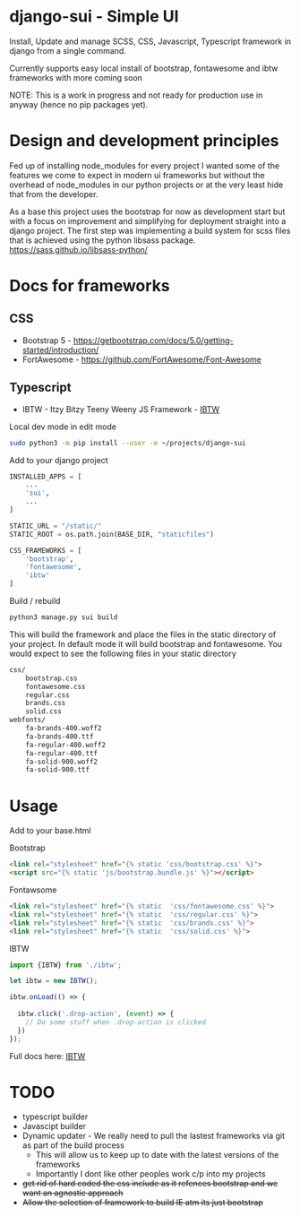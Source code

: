 # django-sui - Simple UI

Install, Update and manage SCSS, CSS, Javascript, Typescript framework in django from a single command.

Currently supports easy local install of bootstrap, fontawesome and ibtw frameworks with more coming soon

NOTE: This is a work in progress and not ready for production use in anyway (hence no pip packages yet).

# Design and development principles

Fed up of installing node_modules for every project I wanted some of the features we come to expect in modern
ui frameworks but without the overhead of node_modules in our python projects or at the very least hide that from the developer.

As a base this project uses the bootstrap for now as development start but with a focus on improvement and simplifying
for deployment straight into a django project. The first step was implementing a build system for scss files that is achieved
using the python libsass package. https://sass.github.io/libsass-python/

# Docs for frameworks

## CSS

* Bootstrap 5 - https://getbootstrap.com/docs/5.0/getting-started/introduction/
* FortAwesome - https://github.com/FortAwesome/Font-Awesome

## Typescript

* IBTW - Itzy Bitzy Teeny Weeny JS Framework - [IBTW](docs/IBTW.md)


Local dev mode in edit mode

```bash
sudo python3 -m pip install --user -e ~/projects/django-sui
```

Add to your django project

```python
INSTALLED_APPS = [
    ...
    'sui',
    ...
]

STATIC_URL = "/static/"
STATIC_ROOT = os.path.join(BASE_DIR, "staticfiles")

CSS_FRAMEWORKS = [
    'bootstrap',
    'fontawesome',
    'ibtw'
]
```

Build / rebuild

```bash
python3 manage.py sui build
```

This will build the framework and place the files in the static directory of your project. In default mode it will build
bootstrap and fontawesome. You would expect to see the following files in your static directory

```bash
css/
    bootstrap.css
    fontawesome.css
    regular.css
    brands.css
    solid.css
webfonts/
    fa-brands-400.woff2
    fa-brands-400.ttf
    fa-regular-400.woff2
    fa-regular-400.ttf
    fa-solid-900.woff2
    fa-solid-900.ttf
```


# Usage

Add to your base.html

Bootstrap

```html
<link rel="stylesheet" href="{% static 'css/bootstrap.css' %}">
<script src="{% static 'js/bootstrap.bundle.js' %}"></script>
```

Fontawsome

```html
<link rel="stylesheet" href="{% static  'css/fontawesome.css' %}">
<link rel="stylesheet" href="{% static  'css/regular.css' %}">
<link rel="stylesheet" href="{% static  'css/brands.css' %}">
<link rel="stylesheet" href="{% static  'css/solid.css' %}">
```

IBTW

```typescript
import {IBTW} from './ibtw';

let ibtw = new IBTW();

ibtw.onLoad(() => {
	
  ibtw.click('.drop-action', (event) => {
	// Do some stuff when .drop-action is clicked  
  })
});
```

Full docs here: [IBTW](docs/IBTW.md)


# TODO

* typescript builder
* Javascipt builder
* Dynamic updater - We really need to pull the lastest frameworks via git as part of the build process
  * This will allow us to keep up to date with the latest versions of the frameworks
  * Importantly I dont like other peoples work c/p into my projects
* ~~get rid of hard coded the css include as it refences bootstrap and we want an agnostic approach~~
* ~~Allow the selection of framework to build IE atm its just bootstrap~~
